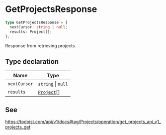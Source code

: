 # GetProjectsResponse

```ts
type GetProjectsResponse = {
  nextCursor: string | null;
  results: Project[];
};
```

Response from retrieving projects.

## Type declaration

| Name | Type |
| ------ | ------ |
| <a id="nextcursor"></a> `nextCursor` | `string` \| `null` |
| <a id="results"></a> `results` | [`Project`](Project.md)[] |

## See

https://todoist.com/api/v1/docs#tag/Projects/operation/get_projects_api_v1_projects_get
